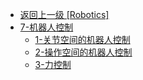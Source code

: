 - [返回上一级 [Robotics]](Robotics/)
- [7-机器人控制](Robotics/7-机器人控制/)
  - [1-关节空间的机器人控制](Robotics/7-机器人控制/1-关节空间的机器人控制.md)
  - [2-操作空间的机器人控制](Robotics/7-机器人控制/2-操作空间的机器人控制.md)
  - [3-力控制](Robotics/7-机器人控制/3-力控制.md)
